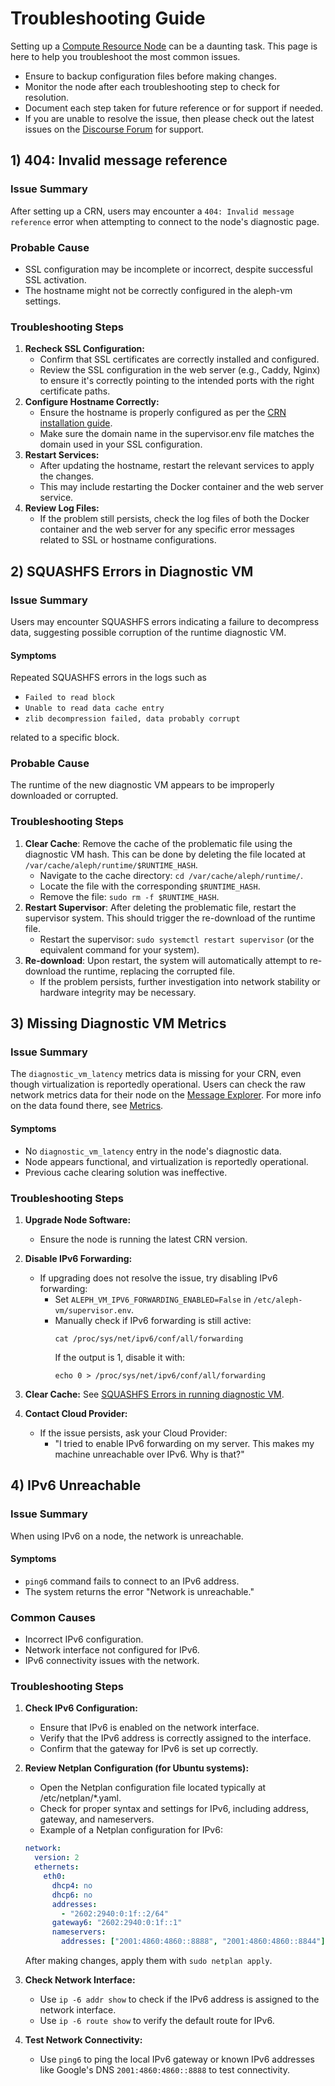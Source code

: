 # Troubleshooting Guide
Setting up a [Compute Resource Node](index.md) can be a daunting task. This page is here to help you troubleshoot the most common issues.

- Ensure to backup configuration files before making changes.
- Monitor the node after each troubleshooting step to check for resolution.
- Document each step taken for future reference or for support if needed.
- If you are unable to resolve the issue, then please check out the latest issues on the [Discourse Forum](https://community.aleph.im/c/node-operators/7) for support.

## 1) 404: Invalid message reference
### Issue Summary
After setting up a CRN, users may encounter a `404: Invalid message reference` error when attempting to connect to the node's diagnostic page.

### Probable Cause

- SSL configuration may be incomplete or incorrect, despite successful SSL activation.
- The hostname might not be correctly configured in the aleph-vm settings.

### Troubleshooting Steps
1. **Recheck SSL Configuration:**
   - Confirm that SSL certificates are correctly installed and configured.
   - Review the SSL configuration in the web server (e.g., Caddy, Nginx) to ensure it's correctly pointing to the intended ports with the right certificate paths.
2. **Configure Hostname Correctly:**
   - Ensure the hostname is properly configured as per the [CRN installation guide](./installation/Debian-11.md#2-installation).
   - Make sure the domain name in the supervisor.env file matches the domain used in your SSL configuration.
3. **Restart Services:**
   - After updating the hostname, restart the relevant services to apply the changes.
   - This may include restarting the Docker container and the web server service.
4. **Review Log Files:**
   - If the problem still persists, check the log files of both the Docker container and the web server for any specific error messages related to SSL or hostname configurations.

## 2) SQUASHFS Errors in Diagnostic VM
### Issue Summary
Users may encounter SQUASHFS errors indicating a failure to decompress data, suggesting possible corruption of the runtime diagnostic VM.

#### Symptoms
Repeated SQUASHFS errors in the logs such as

- `Failed to read block`
- `Unable to read data cache entry`
- `zlib decompression failed, data probably corrupt`

related to a specific block.

### Probable Cause
The runtime of the new diagnostic VM appears to be improperly downloaded or corrupted.

### Troubleshooting Steps

1. **Clear Cache**: Remove the cache of the problematic file using the diagnostic VM hash. This can be done by deleting the file located at `/var/cache/aleph/runtime/$RUNTIME_HASH`.
   - Navigate to the cache directory: `cd /var/cache/aleph/runtime/`.
   - Locate the file with the corresponding `$RUNTIME_HASH`.
   - Remove the file: `sudo rm -f $RUNTIME_HASH`.
2. **Restart Supervisor**: After deleting the problematic file, restart the supervisor system. This should trigger the re-download of the runtime file.
   - Restart the supervisor: `sudo systemctl restart supervisor` (or the equivalent command for your system).
3. **Re-download**: Upon restart, the system will automatically attempt to re-download the runtime, replacing the corrupted file.
   - If the problem persists, further investigation into network stability or hardware integrity may be necessary.

## 3) Missing Diagnostic VM Metrics
### Issue Summary
The `diagnostic_vm_latency` metrics data is missing for your CRN, even though virtualization is reportedly operational.
Users can check the raw network metrics data for their node on the [Message Explorer](https://explorer.aleph.im/messages?showAdvancedFilters=1&channels=aleph-scoring&type=POST&page=1).
For more info on the data found there, see [Metrics](../reliability/metrics.md).

#### Symptoms

- No `diagnostic_vm_latency` entry in the node's diagnostic data.
- Node appears functional, and virtualization is reportedly operational.
- Previous cache clearing solution was ineffective.

### Troubleshooting Steps

1. **Upgrade Node Software:**
    - Ensure the node is running the latest CRN version.

2. **Disable IPv6 Forwarding:**
    - If upgrading does not resolve the issue, try disabling IPv6 forwarding:
        - Set `ALEPH_VM_IPV6_FORWARDING_ENABLED=False` in `/etc/aleph-vm/supervisor.env`.
        - Manually check if IPv6 forwarding is still active:
            ```shell
            cat /proc/sys/net/ipv6/conf/all/forwarding
            ```
            If the output is 1, disable it with:
            ```shell
            echo 0 > /proc/sys/net/ipv6/conf/all/forwarding
            ```

3. **Clear Cache:**
    See [SQUASHFS Errors in running diagnostic VM](#squashfs-errors-in-running-diagnostic-vm). 
4. **Contact Cloud Provider:**
    - If the issue persists, ask your Cloud Provider:
      - "I tried to enable IPv6 forwarding on my server. This makes my machine unreachable over IPv6. Why is that?"


## 4) IPv6 Unreachable
### Issue Summary
When using IPv6 on a node, the network is unreachable.

#### Symptoms

- `ping6` command fails to connect to an IPv6 address.
- The system returns the error "Network is unreachable."

### Common Causes

- Incorrect IPv6 configuration.
- Network interface not configured for IPv6.
- IPv6 connectivity issues with the network.

### Troubleshooting Steps
1. **Check IPv6 Configuration:**
    - Ensure that IPv6 is enabled on the network interface.
    - Verify that the IPv6 address is correctly assigned to the interface.
    - Confirm that the gateway for IPv6 is set up correctly.
2. **Review Netplan Configuration (for Ubuntu systems):**

    - Open the Netplan configuration file located typically at /etc/netplan/*.yaml.
    - Check for proper syntax and settings for IPv6, including address, gateway, and nameservers.
    - Example of a Netplan configuration for IPv6:
    ```yaml
    network:
      version: 2
      ethernets:
        eth0:
          dhcp4: no
          dhcp6: no
          addresses:
            - "2602:2940:0:1f::2/64"
          gateway6: "2602:2940:0:1f::1"
          nameservers:
            addresses: ["2001:4860:4860::8888", "2001:4860:4860::8844"]
    ```
    After making changes, apply them with `sudo netplan apply`.
3. **Check Network Interface:** 
    - Use `ip -6 addr show` to check if the IPv6 address is assigned to the network interface.
    - Use `ip -6 route show` to verify the default route for IPv6.
4. **Test Network Connectivity:**
    - Use `ping6` to ping the local IPv6 gateway or known IPv6 addresses like Google's DNS `2001:4860:4860::8888` to test connectivity.